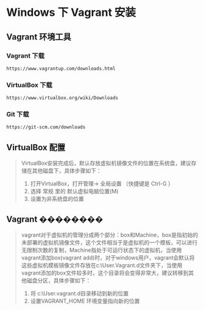 Windows 下 Vagrant 安装
=======================
Vagrant 环境工具
----------------
### Vagrant 下载
```
https://www.vagrantup.com/downloads.html
```
### VirtualBox 下载
```
https://www.virtualbox.org/wiki/Downloads
```
### Git 下载
```
https://git-scm.com/downloads
```

VirtualBox 配置
---------------
>VirtualBox安装完成后，默认存放虚拟机镜像文件的位置在系统盘，建议存储在其他磁盘下，具体步骤如下：
>   1. 打开VirtualBox，打开管理-> 全局设置 （快捷键是 Ctrl-G ）
>   2. 选择 常规 里的 默认虚拟电脑位置(M)
>   3. 设置为非系统盘的位置

## Vagrant ��������
>vagrant对于虚拟机的管理分成两个部分：box和Machine，box是指初始的未部署的虚拟机镜像文件，这个文件相当于是虚拟机的一个模板，可以进行无限制次数的复制，Machine指处于可运行状态下的虚拟机，当使用vagrant添加box(vagrant add)时，对于windows用户，vagrant会默认将这些虚拟机模板镜像文件存放在c:\User.Vagrant.d文件夹下，当使用vagrant添加的box文件较多时，这个目录将会变得非常大，建议转移到其他磁盘分区，具体步骤如下：
>   1. 将 c:\User.vagrant.d目录移动到新的位置
>   2. 设置VAGRANT_HOME 环境变量指向新的位置